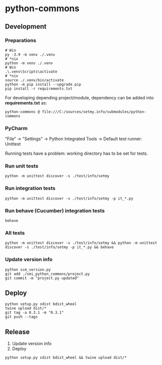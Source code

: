# python-commons

## Development

### Preparations

```shell
# Win
py -3.9 -m venv ./.venv
# *nix
python -m venv ./.venv
# Win
.\.venv\Scripts\activate
# *nix
source ./.venv/bin/activate
python -m pip install --upgrade pip
pip install -r requirements.txt
```

For developing depending project/module, dependency can be added into **requirements.txt** as:

    python-commons @ file:///C:/sources/setmy.info/submodules/python-commons

### PyCharm

"File" -> "Settings" -> Python Integrated Tools -> Default test runner: Unittest

Running tests have a problem: working directory has to be set for tests.

### Run unit tests

```shell
python -m unittest discover -s ./test/info/setmy
```

### Run integration tests

```shell
python -m unittest discover -s ./test/info/setmy -p it_*.py
```

### Run behave (Cucumber) integration tests

```shell
behave
```

### All tests

```shell
python -m unittest discover -s ./test/info/setmy && python -m unittest discover -s ./test/info/setmy -p it_*.py && behave
```

### Update version info

```shell
python scm_version.py
git add ./smi_python_commons/project.py
git commit -m "project.py updated"
```

## Deploy

```shell
python setup.py sdist bdist_wheel
twine upload dist/*
git tag -a 0.3.1 -m "0.3.1"
git push --tags
```

## Release

1. Update version info
2. Deploy

```shell
python setup.py sdist bdist_wheel && twine upload dist/*
```
